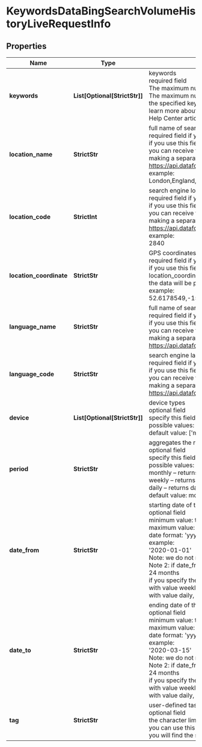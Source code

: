 # KeywordsDataBingSearchVolumeHistoryLiveRequestInfo


## Properties

| Name | Type | Description | Notes |
|------------ | ------------- | ------------- | -------------|
**keywords** | **List[Optional[StrictStr]]** | keywords<br>required field<br>The maximum number of keywords you can specify: 1000<br>The maximum number of characters for each keyword: 100<br>the specified keywords will be converted to lowercase, data will be provided in a separate array<br>learn more about rules and limitations of keyword and keywords fields in DataForSEO APIs in this Help Center article |[optional]|
**location_name** | **StrictStr** | full name of search engine location<br>required field if you don’t specify location_code or location_coordinate<br>if you use this field, you don’t need to specify location_code or location_coordinate<br>you can receive the list of available locations of the search engine with their location_name by making a separate request to https://api.dataforseo.com/v3/keywords_data/bing/search_volume_history/locations_and_languages<br>example:<br>London,England,United Kingdom |[optional]|
**location_code** | **StrictInt** | search engine location code<br>required field if you don’t specify location_name or location_coordinate<br>if you use this field, you don’t need to specify location_name or location_coordinate<br>you can receive the list of available locations of the search engines with their location_code by making a separate request to https://api.dataforseo.com/v3/keywords_data/bing/search_volume_history/locations_and_languages<br>example:<br>2840 |[optional]|
**location_coordinate** | **StrictStr** | GPS coordinates of a location<br>required field if you don’t specify location_name or location_code<br>if you use this field, you don’t need to specify location_name or location_code<br>location_coordinate parameter should be specified in the “latitude,longitude” format<br>the data will be provided for the country the specified coordinates belong to<br>example:<br>52.6178549,-155.352142 |[optional]|
**language_name** | **StrictStr** | full name of search engine language<br>required field if you don’t specify language_code<br>if you use this field, you don’t need to specify language_code<br>you can receive the list of available languages of the search engines with their language_code by making a separate request to https://api.dataforseo.com/v3/keywords_data/bing/search_volume_history/locations_and_languages |[optional]|
**language_code** | **StrictStr** | search engine language code<br>required field if you don’t specify language_name<br>if you use this field, you don’t need to specify language_name<br>you can receive the list of available languages of the search engines with their language_code by making a separate request to https://api.dataforseo.com/v3/keywords_data/bing/search_volume_history/locations_and_languages |[optional]|
**device** | **List[Optional[StrictStr]]** | device types<br>optional field<br>specify this field if you want to get the data for a particular device types<br>possible values: mobile, desktop, tablet, non_smartphones<br>default value:  ['mobile', 'desktop', 'tablet', 'non_smartphones'] |[optional]|
**period** | **StrictStr** | aggregates the returned data to a certain time period<br>optional field<br>specify this field if you want to get the data in monthly, weekly or daily format<br>possible values: monthly, weekly, daily<br>monthly – returns data up to past 24 months<br>weekly – returns data up to past 15 weeks<br>daily – returns data up to past 45 days<br>default value:  monthly |[optional]|
**date_from** | **StrictStr** | starting date of the time range<br>optional field<br>minimum value: two years back from today’s date<br>maximum value: one day from today’s date<br>date format: 'yyyy-mm-dd'<br>example:<br>'2020-01-01'<br>Note: we do not recommend using a custom time range<br>Note 2: if date_from and date_to parameters are not specified, the data will be returned for the past 24 months<br>if you specify the period parameter:<br>with value weekly, you will get results for the past 15 weeks<br>with value daily, you will get results for the past 45 days |[optional]|
**date_to** | **StrictStr** | ending date of the time range<br>optional field<br>minimum value: two years back from today’s date;<br>maximum value: one day from today’s date;<br>date format: 'yyyy-mm-dd'<br>example:<br>'2020-03-15'<br>Note: we do not recommend using a custom time range<br>Note 2: if date_from and date_to parameters are not specified, the data will be returned for the past 24 months<br>if you specify the period parameter:<br>with value weekly, you will get results for the past 15 weeks<br>with value daily, you will get results for the past 45 days |[optional]|
**tag** | **StrictStr** | user-defined task identifier<br>optional field<br>the character limit is 255<br>you can use this parameter to identify the task and match it with the result<br>you will find the specified tag value in the data object of the response |[optional]|